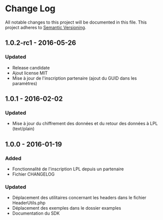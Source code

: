 # Change Log
All notable changes to this project will be documented in this file.
This project adheres to [Semantic Versioning](http://semver.org/).

## 1.0.2-rc1 - 2016-05-26
### Updated
- Release candidate
- Ajout license MIT
- Mise à jour de l'inscription partenaire (ajout du GUID dans les paramètres)

## 1.0.1 - 2016-02-02
### Updated
- Mise à jour du chiffrement des données et du retour des données à LPL (text/plain)

## 1.0.0 - 2016-01-19
### Added
- Fonctionnalité de l'inscription LPL depuis un partenaire
- Fichier CHANGELOG

### Updated
- Déplacement des utilitaires concernant les headers dans le fichier HeaderUtils.php
- Déplacement des exemples dans le dossier examples
- Documentation du SDK
